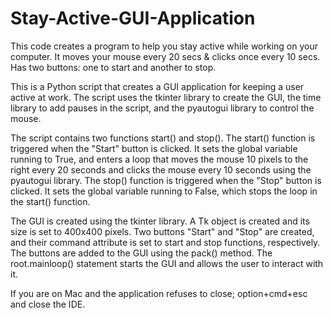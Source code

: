 # Stay-Active-GUI-Application
This code creates a program to help you stay active while working on your computer. It moves your mouse every 20 secs &amp; clicks once every 10 secs. Has two buttons: one to start and another to stop.

This is a Python script that creates a GUI application for keeping a user active at work. The script uses the tkinter library to create the GUI, the time library to add pauses in the script, and the pyautogui library to control the mouse.

The script contains two functions start() and stop(). The start() function is triggered when the "Start" button is clicked. It sets the global variable running to True, and enters a loop that moves the mouse 10 pixels to the right every 20 seconds and clicks the mouse every 10 seconds using the pyautogui library. The stop() function is triggered when the "Stop" button is clicked. It sets the global variable running to False, which stops the loop in the start() function.

The GUI is created using the tkinter library. A Tk object is created and its size is set to 400x400 pixels. Two buttons "Start" and "Stop" are created, and their command attribute is set to start and stop functions, respectively. The buttons are added to the GUI using the pack() method. The root.mainloop() statement starts the GUI and allows the user to interact with it.

If you are on Mac and the application refuses to close; option+cmd+esc and close the IDE. 
